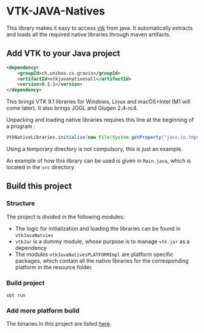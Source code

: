 # VTK-JAVA-Natives

This library makes it easy to access [vtk](www.vtk.org) from java.
It automatically extracts and loads all the required native libraries through maven artifacts.

## Add VTK to your Java project

```xml
<dependency>
	<groupId>ch.unibas.cs.gravis</groupId>
	<artifactId>vtkjavanativesall</artifactId>
	<version>0.1.1</version>
</dependency>
```
This brings VTK 9.1 libraries for Windows, Linux and macOS+Intel (M1 will come later). It also brings JOGL and Glugen 2.4-rc4.

Unpacking and loading native libraries requires this line at the beginning of a program :

```java
VtkNativeLibraries.initialize(new File(System.getProperty("java.io.tmpdir")));
```

Using a temporary directory is not compulsory, this is just an example.

An example of how this library can be used is given in ```Main.java```, which is located
in the `src` directory.


## Build this project

### Structure

The project is divided in the following modules:

* The logic for initialization and loading the libraries can be found in `vtkJavaNatvies`
* `vtkJar` is a dummy module, whose purpose is to manage `vtk.jar` as a dependency
* The modules `vtkJavaNativesPLATFORMImpl` are platform specific packages, which contain all the
  native libraries for the corresponding platform in the resource folder.

### Build project

```
sbt run
```

### Add more platform build

The binaries in this project are listed [here](https://github.com/jzy3d/vtk-java-wrapper).
